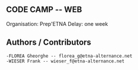CODE CAMP -- WEB
---------------------
Organisation: Prep'ETNA
Delay: one week

Authors / Contributors
----------------------

	-FLOREA Gheorghe -- florea_g@etna-alternance.net
	-WIESER Frank -- wieser_f@etna-alternance.net
